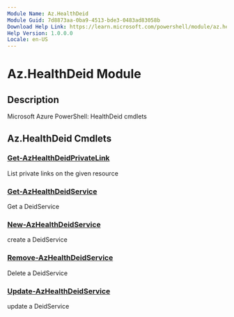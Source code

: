 ```yaml
---
Module Name: Az.HealthDeid
Module Guid: 7d8873aa-0ba9-4513-bde3-0483ad83058b
Download Help Link: https://learn.microsoft.com/powershell/module/az.healthdeid
Help Version: 1.0.0.0
Locale: en-US
---
```


# Az.HealthDeid Module
## Description
Microsoft Azure PowerShell: HealthDeid cmdlets

## Az.HealthDeid Cmdlets
### [Get-AzHealthDeidPrivateLink](Get-AzHealthDeidPrivateLink.md)
List private links on the given resource

### [Get-AzHealthDeidService](Get-AzHealthDeidService.md)
Get a DeidService

### [New-AzHealthDeidService](New-AzHealthDeidService.md)
create a DeidService

### [Remove-AzHealthDeidService](Remove-AzHealthDeidService.md)
Delete a DeidService

### [Update-AzHealthDeidService](Update-AzHealthDeidService.md)
update a DeidService

